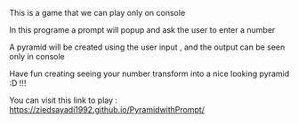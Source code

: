 This is a game that we can play only on console

In this programe a prompt will popup and ask the user to enter a number 

A pyramid will be created using the user input , and the output can be seen only in console

Have fun creating seeing your number transform into a nice looking pyramid :D !!!

You can visit this link to play :  https://ziedsayadi1992.github.io/PyramidwithPrompt/